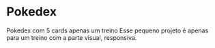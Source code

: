 # Pokedex
Pokedex com 5 cards apenas um treino
Esse pequeno projeto é apenas para um treino com a parte visual, responsiva. 
